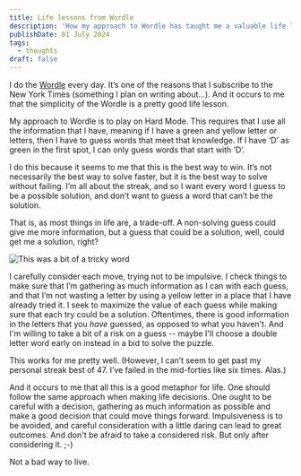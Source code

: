 ```yaml
---
title: Life lessons from Wordle
description: 'How my approach to Wordle has taught me a valuable life lesson.'
publishDate: 01 July 2024
tags:
  - thoughts
draft: false
---
```


I do the [Wordle](https://www.nytimes.com/games/wordle/index.html) every day. It’s one of the reasons that I subscribe to the New York Times (something I plan on writing about…). And it occurs to me that the simplicity of the Wordle is a pretty good life lesson.

My approach to Wordle is to play on Hard Mode. This requires that I use all the information that I have, meaning if I have a green and yellow letter or letters, then I have to guess words that meet that knowledge. If I have ‘D’ as green in the first spot, I can only guess words that start with ‘D’.

I do this because it seems to me that this is the best way to win. It’s not necessarily the best way to solve faster, but it is the best way to solve without failing. I’m all about the streak, and so I want every word I guess to be a possible solution, and don’t want to guess a word that can’t be the solution.

That is, as most things in life are, a trade-off. A non-solving guess could give me more information, but a guess that could be a solution, well, could get me a solution, right?

![This was a bit of a tricky word](/assets/blog/wordle.png)

I carefully consider each move, trying not to be impulsive. I check things to make sure that I’m gathering as much information as I can with each guess, and that I’m not wasting a letter by using a yellow letter in a place that I have already tried it. I seek to maximize the value of each guess while making sure that each try could be a solution. Oftentimes, there is good information in the letters that you _have_ guessed, as opposed to what you haven't. And I'm willing to take a bit of a risk on a guess -- maybe I'll choose a double letter word early on instead in a bid to solve the puzzle.

This works for me pretty well. (However, I can’t seem to get past my personal streak best of 47. I’ve failed in the mid-forties like six times. Alas.)

And it occurs to me that all this is a good metaphor for life. One should follow the same approach when making life decisions. One ought to be careful with a decision, gathering as much information as possible and make a good decision that could move things forward. Impulsiveness is to be avoided, and careful consideration with a little daring can lead to great outcomes. And don't be afraid to take a considered risk. But only after considering it. ;-)

Not a bad way to live.

